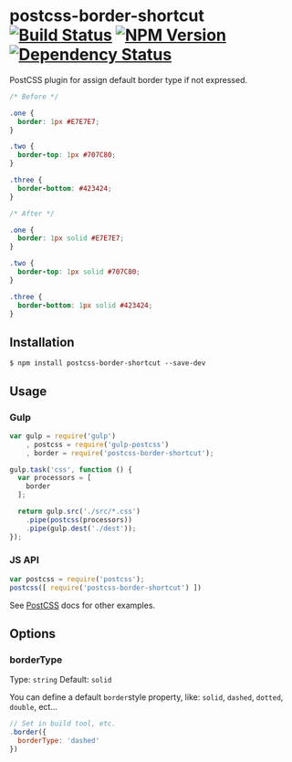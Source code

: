 # postcss-border-shortcut [![Build Status][ci-img]][ci] [![NPM Version][npm-img]][npm] [![Dependency Status][david-dm-img]][david-dm]

PostCSS plugin for assign default border type if not expressed.

```css
/* Before */

.one {
  border: 1px #E7E7E7;
}

.two {
  border-top: 1px #707C80;
}

.three {
  border-bottom: #423424;
}

/* After */

.one {
  border: 1px solid #E7E7E7;
}

.two {
  border-top: 1px solid #707C80;
}

.three {
  border-bottom: 1px solid #423424;
}
```

## Installation
```
$ npm install postcss-border-shortcut --save-dev
```

## Usage

### Gulp
```js
var gulp = require('gulp')
    , postcss = require('gulp-postcss')
    , border = require('postcss-border-shortcut');

gulp.task('css', function () {
  var processors = [
    border
  ];

  return gulp.src('./src/*.css')
    .pipe(postcss(processors))
    .pipe(gulp.dest('./dest'));
});
```

### JS API
```js
var postcss = require('postcss');
postcss([ require('postcss-border-shortcut') ])
```

See [PostCSS] docs for other examples.

## Options
### borderType
Type: `string` Default: `solid`

You can define a default `border`style property, like: `solid`, `dashed`, `dotted`,  `double`, ect...

```js
// Set in build tool, etc.
.border({
  borderType: 'dashed'
})
```

[PostCSS]:      https://github.com/postcss/postcss
[ci-img]:       https://travis-ci.org/michelemazzucco/postcss-border-shortcut.svg
[ci]:           https://travis-ci.org/michelemazzucco/postcss-border-shortcut
[npm]:          https://www.npmjs.com/package/postcss-border-shortcut
[npm-img]:      https://img.shields.io/npm/v/postcss-border-shortcut.svg
[david-dm]:     https://david-dm.org/michelemazzucco/postcss-border-shortcut
[david-dm-img]: https://david-dm.org/michelemazzucco/postcss-border-shortcut.svg
